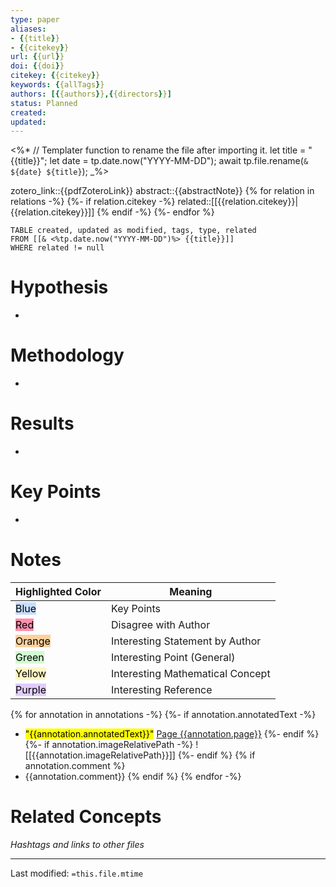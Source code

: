 ```yaml
---
type: paper
aliases:
- {{title}}
- {{citekey}}
url: {{url}}
doi: {{doi}}
citekey: {{citekey}}
keywords: {{allTags}}
authors: [{{authors}},{{directors}}]
status: Planned
created:
updated:
---
```


<%*
	// Templater function to rename the file after importing it.
	let title = "{{title}}";
	let date = tp.date.now("YYYY-MM-DD");
	await tp.file.rename(`& ${date} ${title}`);
_%>

zotero_link::{{pdfZoteroLink}}
abstract::{{abstractNote}}
{% for relation in relations -%}
{%- if relation.citekey -%}
	related::[[{{relation.citekey}}|{{relation.citekey}}]]
{% endif -%}
{%- endfor %}

```dataview
TABLE created, updated as modified, tags, type, related
FROM [[& <%tp.date.now("YYYY-MM-DD")%> {{title}}]]
WHERE related != null
```
# Hypothesis
- 

# Methodology
- 

# Results
- 

# Key Points
- 

# Notes

|Highlighted Color| Meaning|
|-|-|
|<mark style="background: #ADCCFFA6;">Blue</mark>|Key Points|
|<mark style="background: #FF5582A6;">Red</mark>|Disagree with Author|
|<mark style="background: #FFB86CA6;">Orange</mark>|Interesting Statement by Author|
|<mark style="background: #BBFABBA6;">Green</mark>|Interesting Point (General)|
|<mark style="background: #FFF3A3A6;">Yellow</mark>|Interesting Mathematical Concept|
|<mark style="background: #D2B3FFA6;">Purple</mark>|Interesting Reference|

{% for annotation in annotations -%}
	{%- if annotation.annotatedText -%}
-   <mark class="hltr-{{annotation.colorCategory | lower }}">"{{annotation.annotatedText}}"</mark> [Page {{annotation.page}}](zotero://open-pdf/library/items/{{annotation.attachment.itemKey}}?page={{annotation.page}}&annotation={{annotation.id}})
	{%- endif %}
	{%- if annotation.imageRelativePath -%} ![[{{annotation.imageRelativePath}}]]	{%- endif %}
{% if annotation.comment %}
- {{annotation.comment}}
{% endif %}
{% endfor -%}
# Related Concepts
_Hashtags and links to other files_ 

___
Last modified: `=this.file.mtime`
